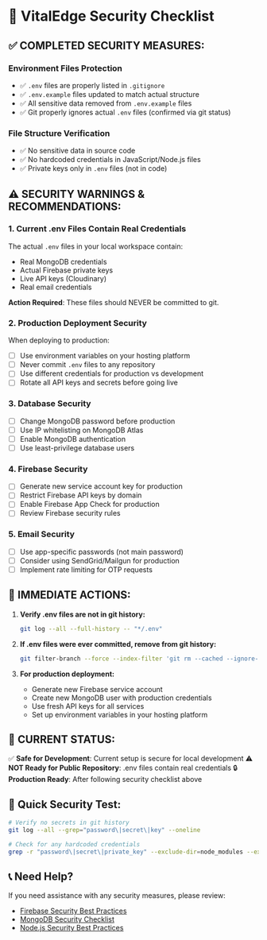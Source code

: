 # 🔐 VitalEdge Security Checklist

## ✅ **COMPLETED SECURITY MEASURES:**

### Environment Files Protection
- ✅ `.env` files are properly listed in `.gitignore`
- ✅ `.env.example` files updated to match actual structure
- ✅ All sensitive data removed from `.env.example` files
- ✅ Git properly ignores actual `.env` files (confirmed via git status)

### File Structure Verification
- ✅ No sensitive data in source code
- ✅ No hardcoded credentials in JavaScript/Node.js files
- ✅ Private keys only in `.env` files (not in code)

## ⚠️ **SECURITY WARNINGS & RECOMMENDATIONS:**

### 1. **Current .env Files Contain Real Credentials**
The actual `.env` files in your local workspace contain:
- Real MongoDB credentials
- Actual Firebase private keys
- Live API keys (Cloudinary)
- Real email credentials

**Action Required**: These files should NEVER be committed to git.

### 2. **Production Deployment Security**
When deploying to production:
- [ ] Use environment variables on your hosting platform
- [ ] Never commit `.env` files to any repository
- [ ] Use different credentials for production vs development
- [ ] Rotate all API keys and secrets before going live

### 3. **Database Security**
- [ ] Change MongoDB password before production
- [ ] Use IP whitelisting on MongoDB Atlas
- [ ] Enable MongoDB authentication
- [ ] Use least-privilege database users

### 4. **Firebase Security**
- [ ] Generate new service account key for production
- [ ] Restrict Firebase API keys by domain
- [ ] Enable Firebase App Check for production
- [ ] Review Firebase security rules

### 5. **Email Security**
- [ ] Use app-specific passwords (not main password)
- [ ] Consider using SendGrid/Mailgun for production
- [ ] Implement rate limiting for OTP requests

## 🚨 **IMMEDIATE ACTIONS:**

1. **Verify .env files are not in git history:**
   ```bash
   git log --all --full-history -- "*/.env"
   ```

2. **If .env files were ever committed, remove from git history:**
   ```bash
   git filter-branch --force --index-filter 'git rm --cached --ignore-unmatch */.env' --prune-empty --tag-name-filter cat -- --all
   ```

3. **For production deployment:**
   - Generate new Firebase service account
   - Create new MongoDB user with production credentials
   - Use fresh API keys for all services
   - Set up environment variables in your hosting platform

## 📝 **CURRENT STATUS:**

✅ **Safe for Development**: Current setup is secure for local development
⚠️ **NOT Ready for Public Repository**: .env files contain real credentials
🔒 **Production Ready**: After following security checklist above

## 🔧 **Quick Security Test:**
```bash
# Verify no secrets in git history
git log --all --grep="password\|secret\|key" --oneline

# Check for any hardcoded credentials
grep -r "password\|secret\|private_key" --exclude-dir=node_modules --exclude="*.md" .
```

## 📞 **Need Help?**
If you need assistance with any security measures, please review:
- [Firebase Security Best Practices](https://firebase.google.com/docs/projects/api-keys)
- [MongoDB Security Checklist](https://docs.mongodb.com/manual/administration/security-checklist/)
- [Node.js Security Best Practices](https://nodejs.org/en/docs/guides/security/)
